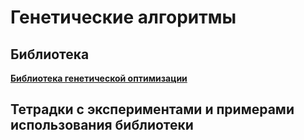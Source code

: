 # Генетические алгоритмы

## Библиотека

**[Библиотека генетической оптимизации](lib)**

## Тетрадки с экспериментами и примерами использования библиотеки

